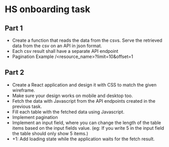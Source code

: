 # HS onboarding task

## Part 1
- Create a function that reads the data from the csvs.
Serve the retrieved data from the csv on an API in json format.
- Each csv result shall have a separate API endpoint
- Pagination Example /<resource_name>?limit=10&offset=1

## Part 2
- Create a React application and design it with CSS to match the given wireframe.
- Make sure your design works on mobile and desktop too.
- Fetch the data with Javascript from the API endpoints created in the previous task.
- Fill each table with the fetched data using Javascript.
- Implement pagination
- Implement an input field, where you can change the length of the table items based on the input fields value.
(eg: If you write 5 in the input field the table should only show 5 items.)
- +1: Add loading state while the application waits for the fetch result.